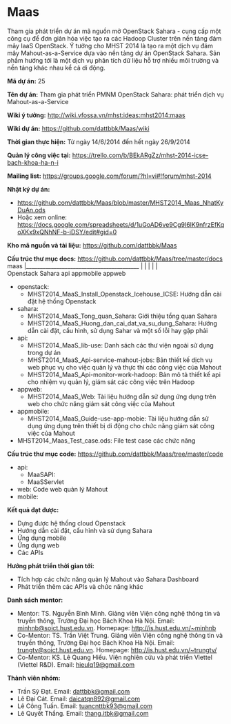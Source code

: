 Maas
====

Tham gia phát triển dự án mã nguồn mở OpenStack Sahara - cung cấp một công cụ để đơn giản hóa việc tạo ra các Hadoop Cluster trên nền tảng đám mây IaaS OpenStack. Ý tưởng cho MHST 2014 là tạo ra một dịch vụ đám mây Mahout-as-a-Service dựa vào nền tảng dự án OpenStack Sahara.  Sản phẩm  hướng tới là một dịch vụ phân tích dữ liệu hỗ trợ nhiều môi trường và nền tảng khác nhau kể cả di động.

**Mã dự án:** 25

**Tên dự án:** Tham gia phát triển PMNM OpenStack Sahara: phát triển dịch vụ Mahout-as-a-Service

**Wiki ý tưởng:** http://wiki.vfossa.vn/mhst:ideas:mhst2014:maas

**Wiki dự án:** https://github.com/dattbbk/Maas/wiki

**Thời gian thực hiện:** Từ ngày 14/6/2014 đến hết ngày 26/9/2014

**Quản lý công việc tại:** https://trello.com/b/BEkARgZz/mhst-2014-icse-bach-khoa-ha-n-i

**Mailing list:** https://groups.google.com/forum/?hl=vi#!forum/mhst-2014

**Nhật ký dự án:** 
* https://github.com/dattbbk/Maas/blob/master/MHST2014_Maas_NhatKyDuAn.ods
* Hoặc xem online: https://docs.google.com/spreadsheets/d/1uGoAD6ve9Cg9I6lK9nfrzEfKqoXKx9xQNhNF-b-iDSY/edit#gid=0

**Kho mã nguồn và tài liệu:** https://github.com/dattbbk/Maas

**Cấu trúc thư mục docs:** https://github.com/dattbbk/Maas/tree/master/docs
maas
|_________________________________________
|                            |                    |               |                            |       
Openstack     Sahara      api         appmobile     appweb

* openstack: 
  - MHST2014_MaaS_Install_Openstack_Icehouse_ICSE: Hướng dẫn cài đặt hệ thống Openstack
* sahara: 
  - MHST2014_MaaS_Tong_quan_Sahara: Giới thiệu tổng quan Sahara
  - MHST2014_MaaS_Huong_dan_cai_dat_va_su_dung_Sahara: Hướng dẫn cài đặt, cấu hình, sử dụng Sahar và một số lỗi hay gặp phải
* api:
  - MHST2014_MaaS_lib-use: Danh sách các thư viện ngoài sử dụng trong dự án
  - MHST2014_MaaS_Api-service-mahout-jobs: Bản thiết kế dịch vụ web phục vụ cho việc quản lý và thực thi các công việc của Mahout
  - MHST2014_MaaS_Api-monitor-work-hadoop: Bản mô tả thiết kế api cho nhiệm vụ quản lý, giám sát các công việc trên Hadoop
* appweb:
  - MHST2014_MaaS_Web: Tài liệu hướng dẫn sử dụng ứng dụng trên web cho chức năng giám sát công việc của Mahout
* appmobile:
  - MHST2014_MaaS_Guide-use-app-mobie: Tài liệu hướng dẫn sử dụng ứng dụng trên thiết bị di động cho chức năng giám sát công việc của Mahout
* MHST2014_Maas_Test_case.ods: File test case các chức năng

**Cấu trúc thư mục code:** https://github.com/dattbbk/Maas/tree/master/code

* api:
  - MaaSAPI:
  - MaaSServlet
* web: Code web quản lý Mahout
* mobile:


**Kết quả đạt được:**
* Dựng được hệ thống cloud Openstack
* Hướng dẫn cài đặt, cấu hình và sử dụng Sahara
* Ứng dụng mobile 
* Ứng dụng web
* Các APIs

**Hướng phát triển thời gian tới:**
* Tích hợp các chức năng quản lý Mahout vào Sahara Dashboard
* Phát triển thêm các APIs và chức năng khác

**Danh sách mentor:**
* Mentor: TS. Nguyễn Bình Minh. Giảng viên Viện công nghệ thông tin và truyền thông, Trường Đại học Bách Khoa Hà Nội. Email: minhnb@soict.hust.edu.vn. Homepage: http://is.hust.edu.vn/~minhnb
* Co-Mentor: TS. Trần Việt Trung. Giảng viên Viện công nghệ thông tin và truyền thông, Trường Đại học Bách Khoa Hà Nội. Email: trungtv@soict.hust.edu.vn. Homepage: http://is.hust.edu.vn/~trungtv/
* Co-Mentor: KS. Lê Quang Hiếu. Viện nghiên cứu và phát triển Viettel (Viettel R&D). Email: hieulq19@gmail.com

**Thành viên nhóm:**
* Trần Sỹ Đạt.			Email: dattbbk@gmail.com
* Lê Đại Cát.       Email: daicatqn892@gmail.com
* Lê Công Tuấn.     Email: tuancnttbk93@gmail.com
* Lê Quyết Thắng.   Email: thang.itbk@gmail.com

